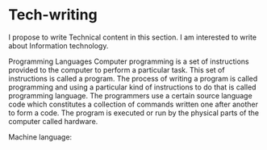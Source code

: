 # Tech-writing
I propose to write Technical content in this section.
I am interested to write about Information technology.

Programming Languages
Computer programming is a set of instructions provided to the computer to perform a particular task. 
This set of instructions is called a program.
The process of writing a program is called programming and using a particular kind of instructions to do that is called programming language.
The programmers use a certain source language code which constitutes a collection of commands written one after another to form a code.
The program is executed or run by the physical parts of the computer called hardware.

Machine language: 

